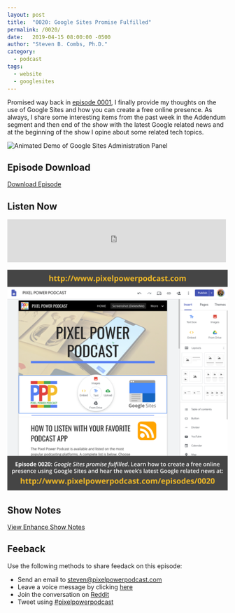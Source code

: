 ```yaml
---
layout: post
title:  "0020: Google Sites Promise Fulfilled"
permalink: /0020/
date:   2019-04-15 08:00:00 -0500
author: "Steven B. Combs, Ph.D."
category:
  - podcast
tags:
  - website
  - googlesites
---
```


Promised way back in [episode 0001](0001), I finally provide my thoughts on the use of Google Sites and how you can create a free online presence. As always, I share some interesting items from the past week in the Addendum segment and then end of the show with the latest Google related news and at the beginning of the show I opine about some related tech topics.

![Animated Demo of Google Sites Administration Panel](/images/posts/2019-04-15-google-sites-demo.gif)

## Episode Download

[Download Episode](https://s3-us-west-2.amazonaws.com/anchor-audio-bank/staging/2019-12-19/33cba11c487f39f086f5be8ae30908a2.m4a)

## Listen Now

<p><iframe src="https://anchor.fm/pixelpowerpodcast/embed/episodes/0020-Google-Sites-promise-fulfilled-e3oorv" height="98px" width="500px" frameborder="0" scrolling="no"></iframe></p>

![Episode Album Art](/images/album-art/2019/0020.png)

## Show Notes

[View Enhance Show Notes](https://docs.google.com/document/d/1VJOCTpB8Ryc7Miv5oXUDchgSBORHtUY8729369m5hCc/edit?usp=sharing)

## Feeback

Use the following methods to share feedack on this episode:

* Send an email to <steven@pixelpowerpodcast.com>
* Leave a voice message by clicking [here](https://anchor.fm/pixelpowerpodcast/message)
* Join the conversation on [Reddit](https://www.reddit.com/r/pixelpowerpodcast/)
* Tweet using [#pixelpowerpodcast](https://twitter.com/search?q=%23pixelpowerpodcast&src=typed_query)
